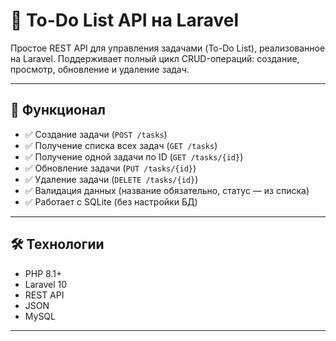 # 📝 To-Do List API на Laravel

Простое REST API для управления задачами (To-Do List), реализованное на Laravel. Поддерживает полный цикл CRUD-операций: создание, просмотр, обновление и удаление задач.

---

## 🚀 Функционал

- ✅ Создание задачи (`POST /tasks`)
- ✅ Получение списка всех задач (`GET /tasks`)
- ✅ Получение одной задачи по ID (`GET /tasks/{id}`)
- ✅ Обновление задачи (`PUT /tasks/{id}`)
- ✅ Удаление задачи (`DELETE /tasks/{id}`)
- ✅ Валидация данных (название обязательно, статус — из списка)
- ✅ Работает с SQLite (без настройки БД)

---

## 🛠 Технологии

- PHP 8.1+
- Laravel 10
- REST API
- JSON
- MySQL
---
